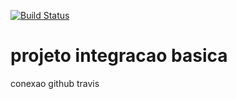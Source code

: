 [![Build Status](https://app.travis-ci.com/enrocha0312/Java_Projects.svg?branch=master)](https://app.travis-ci.com/enrocha0312/Java_Projects)

# projeto integracao basica
conexao github travis